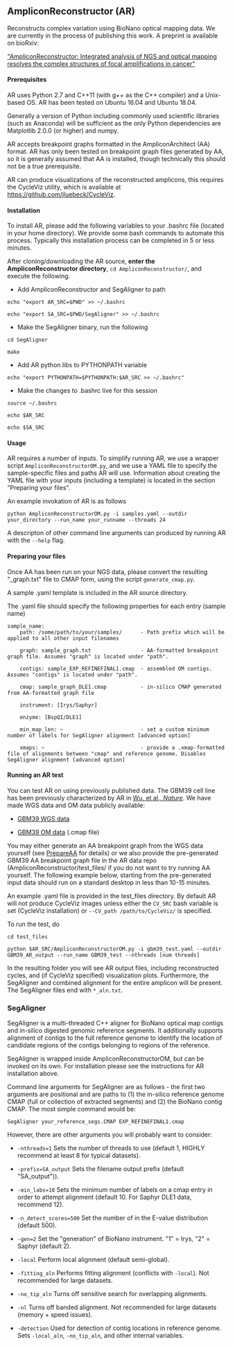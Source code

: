 ## AmpliconReconstructor (AR)
Reconstructs complex variation using BioNano optical mapping data. We are currently in the process of publishing this work. A preprint is available on bioRxiv:

["AmpliconReconstructor: Integrated analysis of NGS and optical mapping resolves the complex structures of focal amplifications in cancer"](https://www.biorxiv.org/content/10.1101/2020.01.22.916031v1)

#### Prerequisites
AR uses Python 2.7 and C++11 (with g++ as the C++ compiler) and a Unix-based OS. AR has been tested on Ubuntu 16.04 and Ubuntu 18.04.

Generally a version of Python including commonly used scientific libraries (such as Anaconda) will be sufficient as the only Python dependencies are Matplotlib 2.0.0 (or higher) and numpy.

AR accepts breakpoint graphs formatted in the AmpliconArchitect (AA) format. AR has only been tested on breakpoint graph files generated by AA, so it is generally assumed that AA is installed, though technically this should not be a true prerequisite.

AR can produce visualizations of the reconstructed amplicons, this requires the CycleViz utility, which is available at https://github.com/jluebeck/CycleViz.

#### Installation
To install AR, please add the following variables to your .bashrc file (located in your home directory). We provide some bash commands to automate this process. Typically this installation process can be completed in 5 or less minutes.

After cloning/downloading the AR source, **enter the AmpliconReconstructor directory**, `cd AmpliconReconstructor/`, and execute the following.

- Add AmpliconReconstructor and SegAligner to path

`echo "export AR_SRC=$PWD" >> ~/.bashrc`

`echo "export SA_SRC=$PWD/SegAligner" >> ~/.bashrc`

- Make the SegAligner binary, run the following

`cd SegAligner`

`make`

- Add AR python libs to PYTHONPATH variable

`echo "export PYTHONPATH=$PYTHONPATH:$AR_SRC >> ~/.bashrc"`

- Make the changes to .bashrc live for this session

`source ~/.bashrc`

`echo $AR_SRC`

`echo $SA_SRC`


#### Usage
AR requires a number of inputs. To simplify running AR, we use a wrapper script `AmpliconReconstructorOM.py`, and we use a YAML file to specify the sample-specific files and paths AR will use. Information about creating the YAML file with your inputs (including a template) is located in the section "Preparing your files".

An example invokation of AR is as follows

`python AmpliconReconstructorOM.py -i samples.yaml --outdir your_directory --run_name your_runname --threads 24 `

A descripton of other command line arguments can produced by running AR with the `--help` flag.

#### Preparing your files
Once AA has been run on your NGS data, please convert the resulting "\_graph.txt" file to CMAP form, using the script `generate_cmap.py`.

A sample .yaml template is included in the AR source directory.

The .yaml file should specify the following properties for each entry (sample name)


```
sample_name:
	path: /some/path/to/your/samples/      - Path prefix which will be applied to all other input filenames

	graph: sample_graph.txt                - AA-formatted breakpoint graph file. Assumes "graph" is located under "path".

	contigs: sample_EXP_REFINEFINAL1.cmap  - assembled OM contigs. Assumes "contigs" is located under "path".

	cmap: sample_graph_DLE1.cmap           - in-silico CMAP generated from AA-formatted graph file

	instrument: [Irys/Saphyr]

	enzyme: [BspQI/DLE1]

	min_map_len: ~                         - set a custom minimum number of labels for SegAligner alignment [advanced option]

	xmaps: ~                               - provide a .xmap-formatted file of alignments between "cmap" and reference genome. Disables SegAligner alignment [advanced option]
```

#### Running an AR test
You can test AR on using previously published data. The GBM39 cell line has been previously characterized by AR in [Wu, et al., <em>Nature</em>](https://www.nature.com/articles/s41586-019-1763-5). We have made WGS data and OM data publicly available:

- [GBM39 WGS data](https://www.ncbi.nlm.nih.gov/sra/SRX2006441[accn])


- [GBM39 OM data](https://submit.ncbi.nlm.nih.gov/subs/supfiles/SUB6698144/overview) (.cmap file)

You may either generate an AA breakpoint graph from the WGS data yourself (see [PrepareAA](https://github.com/jluebeck/PrepareAA) for details) or we also provide the pre-generated GBM39 AA breakpoint graph file in the AR data repo (AmpliconReconstructor/test_files/ if you do not want to try running AA yourself. The following example below, starting from the pre-generated input data should run on a standard desktop in less than 10-15 minutes.

An example .yaml file is provided in the test_files directory. By default AR will not produce CycleViz images unless either the `CV_SRC` bash variable is set (CycleViz installation) or `--CV_path /path/to/CycleViz/` is specified.

To run the test, do 

`cd test_files`

`python $AR_SRC/AmpliconReconstructorOM.py -i gbm39_test.yaml --outdir GBM39_AR_output --run_name GBM39_test --nthreads [num threads]`

In the resulting folder you will see AR output files, including reconstructed cycles, and (if CycleViz specified) visualization plots. Furthermore, the SegAligner and combined alignment for the entire amplicon will be present. The SegAligner files end with `*_aln.txt`. 

### SegAligner
SegAligner is a multi-threaded C++ aligner for BioNano optical map contigs and in-silico digested genomic reference segments. It additionally supports alignment of contigs to the full reference genome to identify the location of candidate regions of the contigs belonging to regions of the reference. 


SegAligner is wrapped inside AmpliconReconstructorOM, but can be invoked on its own. For installation please see the instructions for AR installation above.


Command line arguments for SegAligner are as follows - the first two arguments are positional and are paths to (1) the in-silico reference genome CMAP (full or collection of extracted segments) and (2) the BioNano contig CMAP. The most simple command would be:

`SegAligner your_reference_segs.CMAP EXP_REFINEFINAL1.cmap`

However, there are other arguments you will probably want to consider: 

- `-nthreads=1` Sets the number of threads to use (default 1, HIGHLY recommend at least 8 for typical datasets).

- `-prefix=SA_output` Sets the filename output prefix (default "SA_output")).

- `-min_labs=10` Sets the minimum number of labels on a cmap entry in order to attempt alignment (default 10. For Saphyr DLE1 data, recommend 12).

- `-n_detect_scores=500` Set the number of in the E-value distribution (default 500).

- `-gen=2` Set the "generation" of BioNano instrument. "1" = Irys, "2" = Saphyr (default 2).

- `-local` Perform local alignment (default semi-global).

- `-fitting_aln` Performs fitting alignment (conflicts with `-local`). Not recommended for large datasets.

- `-no_tip_aln` Turns off sensitive search for overlapping alignments. 

- `-nl` Turns off banded alignment. Not recommended for large datasets (memory + speed issues).

- `-detection` Used for detection of contig locations in reference genome. Sets `-local_aln`, `-no_tip_aln`, and other internal variables.


